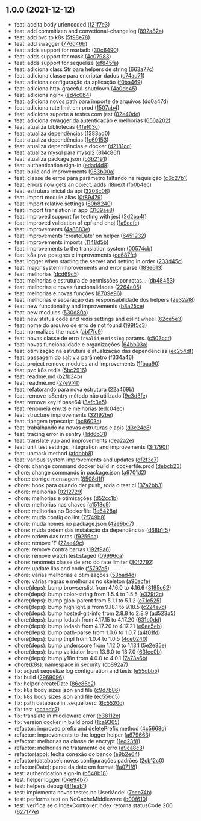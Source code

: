 ## 1.0.0 (2021-12-12)

* feat: aceita body urlencoded ([f21f7e3](https://github.com/vagnercardosoweb/vcwebnetworks-nodets/commit/f21f7e3))
* feat: add commitizen and convetional-changelog ([892a82a](https://github.com/vagnercardosoweb/vcwebnetworks-nodets/commit/892a82a))
* feat: add pvc to k8s ([5f98e78](https://github.com/vagnercardosoweb/vcwebnetworks-nodets/commit/5f98e78))
* feat: add swagger ([776d46b](https://github.com/vagnercardosoweb/vcwebnetworks-nodets/commit/776d46b))
* feat: adds support for mariadb ([30c6490](https://github.com/vagnercardosoweb/vcwebnetworks-nodets/commit/30c6490))
* feat: adds support for mask ([4c07983](https://github.com/vagnercardosoweb/vcwebnetworks-nodets/commit/4c07983))
* feat: adds support for sequelize ([ef845fa](https://github.com/vagnercardosoweb/vcwebnetworks-nodets/commit/ef845fa))
* feat: adiciona class Str para helpers de string ([663a77c](https://github.com/vagnercardosoweb/vcwebnetworks-nodets/commit/663a77c))
* feat: adiciona classe para encriptar dados ([c74ad71](https://github.com/vagnercardosoweb/vcwebnetworks-nodets/commit/c74ad71))
* feat: adiciona configuração da aplicação ([f0ba469](https://github.com/vagnercardosoweb/vcwebnetworks-nodets/commit/f0ba469))
* feat: adiciona http-graceful-shutdown ([4a0dc45](https://github.com/vagnercardosoweb/vcwebnetworks-nodets/commit/4a0dc45))
* feat: adiciona nginx ([ed4c0b4](https://github.com/vagnercardosoweb/vcwebnetworks-nodets/commit/ed4c0b4))
* feat: adiciona novos path para importe de arquivos ([dd0a47d](https://github.com/vagnercardosoweb/vcwebnetworks-nodets/commit/dd0a47d))
* feat: adiciona rate limit em prod ([1507ab4](https://github.com/vagnercardosoweb/vcwebnetworks-nodets/commit/1507ab4))
* feat: adiciona suporte a testes com jest ([02e40de](https://github.com/vagnercardosoweb/vcwebnetworks-nodets/commit/02e40de))
* feat: adiciona swagger da autenticação e melhorias ([656a202](https://github.com/vagnercardosoweb/vcwebnetworks-nodets/commit/656a202))
* feat: atualiza bibliotecas ([4fef03c](https://github.com/vagnercardosoweb/vcwebnetworks-nodets/commit/4fef03c))
* feat: atualiza dependências ([1383ad0](https://github.com/vagnercardosoweb/vcwebnetworks-nodets/commit/1383ad0))
* feat: atualiza dependências ([1c69153](https://github.com/vagnercardosoweb/vcwebnetworks-nodets/commit/1c69153))
* feat: atualiza dependências e docker ([d2181cd](https://github.com/vagnercardosoweb/vcwebnetworks-nodets/commit/d2181cd))
* feat: atualiza mysql para mysql2 ([814c86f](https://github.com/vagnercardosoweb/vcwebnetworks-nodets/commit/814c86f))
* feat: atualiza package.json ([b3b2191](https://github.com/vagnercardosoweb/vcwebnetworks-nodets/commit/b3b2191))
* feat: authentication sign-in ([edad4d8](https://github.com/vagnercardosoweb/vcwebnetworks-nodets/commit/edad4d8))
* feat: build and improvements ([983b00a](https://github.com/vagnercardosoweb/vcwebnetworks-nodets/commit/983b00a))
* feat: classe de erros para parâmetro faltando na requisição ([c6c27b1](https://github.com/vagnercardosoweb/vcwebnetworks-nodets/commit/c6c27b1))
* feat: errors now gets an object, adds i18next ([fb0b4ec](https://github.com/vagnercardosoweb/vcwebnetworks-nodets/commit/fb0b4ec))
* feat: estrutura inicial da api ([3203c08](https://github.com/vagnercardosoweb/vcwebnetworks-nodets/commit/3203c08))
* feat: import module alias ([0f89479](https://github.com/vagnercardosoweb/vcwebnetworks-nodets/commit/0f89479))
* feat: import relative settings ([80b8240](https://github.com/vagnercardosoweb/vcwebnetworks-nodets/commit/80b8240))
* feat: import translation in app ([3109ae8](https://github.com/vagnercardosoweb/vcwebnetworks-nodets/commit/3109ae8))
* feat: improved support for testing with jest ([2d2ba4f](https://github.com/vagnercardosoweb/vcwebnetworks-nodets/commit/2d2ba4f))
* feat: improved validation of cpf and cnpj ([1a9ccfe](https://github.com/vagnercardosoweb/vcwebnetworks-nodets/commit/1a9ccfe))
* feat: improvements ([4a8883e](https://github.com/vagnercardosoweb/vcwebnetworks-nodets/commit/4a8883e))
* feat: improvements 'createDate' on helper ([6451232](https://github.com/vagnercardosoweb/vcwebnetworks-nodets/commit/6451232))
* feat: improvements imports ([1148d5b](https://github.com/vagnercardosoweb/vcwebnetworks-nodets/commit/1148d5b))
* feat: improvements to the translation system ([00574cb](https://github.com/vagnercardosoweb/vcwebnetworks-nodets/commit/00574cb))
* feat: k8s pvc postgres e improvements ([ce687fc](https://github.com/vagnercardosoweb/vcwebnetworks-nodets/commit/ce687fc))
* feat: logger when starting the server and setting in order ([233d45c](https://github.com/vagnercardosoweb/vcwebnetworks-nodets/commit/233d45c))
* feat: major system improvements and error parse ([183e613](https://github.com/vagnercardosoweb/vcwebnetworks-nodets/commit/183e613))
* feat: melhorias ([dcd69c5](https://github.com/vagnercardosoweb/vcwebnetworks-nodets/commit/dcd69c5))
* feat: melhorias e estrutura de permissões por rotas... ([db48453](https://github.com/vagnercardosoweb/vcwebnetworks-nodets/commit/db48453))
* feat: melhorias e novas funcionalidades ([2264e05](https://github.com/vagnercardosoweb/vcwebnetworks-nodets/commit/2264e05))
* feat: melhorias e novas funções ([8709e96](https://github.com/vagnercardosoweb/vcwebnetworks-nodets/commit/8709e96))
* feat: melhorias e separação das responsabilidade dos helpers ([2e32a18](https://github.com/vagnercardosoweb/vcwebnetworks-nodets/commit/2e32a18))
* feat: new functionality and improvements ([b8a25ce](https://github.com/vagnercardosoweb/vcwebnetworks-nodets/commit/b8a25ce))
* feat: new modules ([530d80a](https://github.com/vagnercardosoweb/vcwebnetworks-nodets/commit/530d80a))
* feat: new status code and redis settings and eslint wheel ([62ce5e3](https://github.com/vagnercardosoweb/vcwebnetworks-nodets/commit/62ce5e3))
* feat: nome do arquivo de erro de not found ([199f5c3](https://github.com/vagnercardosoweb/vcwebnetworks-nodets/commit/199f5c3))
* feat: normalizes the mask ([abf7fc9](https://github.com/vagnercardosoweb/vcwebnetworks-nodets/commit/abf7fc9))
* feat: novas classe de erro `invalid` e `missing` params. ([c503ccf](https://github.com/vagnercardosoweb/vcwebnetworks-nodets/commit/c503ccf))
* feat: novas funcionalidade e organizações ([64bb03a](https://github.com/vagnercardosoweb/vcwebnetworks-nodets/commit/64bb03a))
* feat: otimização na estrutura e atualização das dependências ([ec254df](https://github.com/vagnercardosoweb/vcwebnetworks-nodets/commit/ec254df))
* feat: passagem do salt via parâmetro ([f334a46](https://github.com/vagnercardosoweb/vcwebnetworks-nodets/commit/f334a46))
* feat: project remove modules and improvements ([1fbaa90](https://github.com/vagnercardosoweb/vcwebnetworks-nodets/commit/1fbaa90))
* feat: pvc k8s redis ([5bc2916](https://github.com/vagnercardosoweb/vcwebnetworks-nodets/commit/5bc2916))
* feat: readme.md ([b2fb34b](https://github.com/vagnercardosoweb/vcwebnetworks-nodets/commit/b2fb34b))
* feat: readme.md ([27e9f4f](https://github.com/vagnercardosoweb/vcwebnetworks-nodets/commit/27e9f4f))
* feat: refatorando para nova estrutura ([22a469b](https://github.com/vagnercardosoweb/vcwebnetworks-nodets/commit/22a469b))
* feat: remove isSentry método não utilizado ([9c3d3fe](https://github.com/vagnercardosoweb/vcwebnetworks-nodets/commit/9c3d3fe))
* feat: remove key if base64 ([3afc3e5](https://github.com/vagnercardosoweb/vcwebnetworks-nodets/commit/3afc3e5))
* feat: renomeia env.ts e melhorias ([edc04ec](https://github.com/vagnercardosoweb/vcwebnetworks-nodets/commit/edc04ec))
* feat: structure improvements ([32192be](https://github.com/vagnercardosoweb/vcwebnetworks-nodets/commit/32192be))
* feat: tipagem typescript ([bc8603a](https://github.com/vagnercardosoweb/vcwebnetworks-nodets/commit/bc8603a))
* feat: trabalhando na novas estruturas e apis ([d3c24e8](https://github.com/vagnercardosoweb/vcwebnetworks-nodets/commit/d3c24e8))
* feat: tracing error in sentry ([1dd6b31](https://github.com/vagnercardosoweb/vcwebnetworks-nodets/commit/1dd6b31))
* feat: translate yup and improvements ([dea2a2e](https://github.com/vagnercardosoweb/vcwebnetworks-nodets/commit/dea2a2e))
* feat: unit test settings, integration and improvements ([3f1790f](https://github.com/vagnercardosoweb/vcwebnetworks-nodets/commit/3f1790f))
* feat: unmask method ([afdbbb8](https://github.com/vagnercardosoweb/vcwebnetworks-nodets/commit/afdbbb8))
* feat: various system improvements and updates ([df2f3c7](https://github.com/vagnercardosoweb/vcwebnetworks-nodets/commit/df2f3c7))
* chore: change command docker build in dockerfile.prod ([debcb23](https://github.com/vagnercardosoweb/vcwebnetworks-nodets/commit/debcb23))
* chore: change commands in package.json ([a9701d2](https://github.com/vagnercardosoweb/vcwebnetworks-nodets/commit/a9701d2))
* chore: corrige mensagem ([8508d1f](https://github.com/vagnercardosoweb/vcwebnetworks-nodets/commit/8508d1f))
* chore: hook para quando der push, roda o test:ci ([37a2bb3](https://github.com/vagnercardosoweb/vcwebnetworks-nodets/commit/37a2bb3))
* chore: melhorias ([0212729](https://github.com/vagnercardosoweb/vcwebnetworks-nodets/commit/0212729))
* chore: melhorias e otimizações ([d52cc1b](https://github.com/vagnercardosoweb/vcwebnetworks-nodets/commit/d52cc1b))
* chore: melhorias nas chaves ([a1513c9](https://github.com/vagnercardosoweb/vcwebnetworks-nodets/commit/a1513c9))
* chore: melhorias no Dockerfile ([1e6428a](https://github.com/vagnercardosoweb/vcwebnetworks-nodets/commit/1e6428a))
* chore: muda config do lint ([7f749b8](https://github.com/vagnercardosoweb/vcwebnetworks-nodets/commit/7f749b8))
* chore: muda nomes no package.json ([42e9bc7](https://github.com/vagnercardosoweb/vcwebnetworks-nodets/commit/42e9bc7))
* chore: muda ordem das instalação da dependências ([d68b1f5](https://github.com/vagnercardosoweb/vcwebnetworks-nodets/commit/d68b1f5))
* chore: ordem das rotas ([f9256ca](https://github.com/vagnercardosoweb/vcwebnetworks-nodets/commit/f9256ca))
* chore: remove '!' ([22ae49c](https://github.com/vagnercardosoweb/vcwebnetworks-nodets/commit/22ae49c))
* chore: remove contra barras ([192f9a6](https://github.com/vagnercardosoweb/vcwebnetworks-nodets/commit/192f9a6))
* chore: remove watch test:staged ([09996ca](https://github.com/vagnercardosoweb/vcwebnetworks-nodets/commit/09996ca))
* chore: renomeia classe de erro do rate limiter ([30f2792](https://github.com/vagnercardosoweb/vcwebnetworks-nodets/commit/30f2792))
* chore: update libs and code ([f5797c5](https://github.com/vagnercardosoweb/vcwebnetworks-nodets/commit/f5797c5))
* chore: várias melhorias e otimizações ([53bad4d](https://github.com/vagnercardosoweb/vcwebnetworks-nodets/commit/53bad4d))
* chore: várias regras e  melhorias no skeleton ([a96acfe](https://github.com/vagnercardosoweb/vcwebnetworks-nodets/commit/a96acfe))
* chore(deps): bump browserslist from 4.16.0 to 4.16.6 ([3195c62](https://github.com/vagnercardosoweb/vcwebnetworks-nodets/commit/3195c62))
* chore(deps): bump color-string from 1.5.4 to 1.5.5 ([e329f2c](https://github.com/vagnercardosoweb/vcwebnetworks-nodets/commit/e329f2c))
* chore(deps): bump glob-parent from 5.1.1 to 5.1.2 ([c71c525](https://github.com/vagnercardosoweb/vcwebnetworks-nodets/commit/c71c525))
* chore(deps): bump highlight.js from 9.18.1 to 9.18.5 ([c224e7d](https://github.com/vagnercardosoweb/vcwebnetworks-nodets/commit/c224e7d))
* chore(deps): bump hosted-git-info from 2.8.8 to 2.8.9 ([ad523a5](https://github.com/vagnercardosoweb/vcwebnetworks-nodets/commit/ad523a5))
* chore(deps): bump lodash from 4.17.15 to 4.17.20 ([631b0dd](https://github.com/vagnercardosoweb/vcwebnetworks-nodets/commit/631b0dd))
* chore(deps): bump lodash from 4.17.20 to 4.17.21 ([e6ee5eb](https://github.com/vagnercardosoweb/vcwebnetworks-nodets/commit/e6ee5eb))
* chore(deps): bump path-parse from 1.0.6 to 1.0.7 ([a4f01fd](https://github.com/vagnercardosoweb/vcwebnetworks-nodets/commit/a4f01fd))
* chore(deps): bump tmpl from 1.0.4 to 1.0.5 ([4ce0240](https://github.com/vagnercardosoweb/vcwebnetworks-nodets/commit/4ce0240))
* chore(deps): bump underscore from 1.12.0 to 1.13.1 ([5e2e35e](https://github.com/vagnercardosoweb/vcwebnetworks-nodets/commit/5e2e35e))
* chore(deps): bump validator from 13.6.0 to 13.7.0 ([63fee0b](https://github.com/vagnercardosoweb/vcwebnetworks-nodets/commit/63fee0b))
* chore(deps): bump y18n from 4.0.0 to 4.0.1 ([7a73a6b](https://github.com/vagnercardosoweb/vcwebnetworks-nodets/commit/7a73a6b))
* chore(k8s): namespace in security ([cb892a7](https://github.com/vagnercardosoweb/vcwebnetworks-nodets/commit/cb892a7))
* fix: adjust sequelize log configuration and tests ([e55dbb5](https://github.com/vagnercardosoweb/vcwebnetworks-nodets/commit/e55dbb5))
* fix: build ([2969096](https://github.com/vagnercardosoweb/vcwebnetworks-nodets/commit/2969096))
* fix: helper createDate ([86c85e2](https://github.com/vagnercardosoweb/vcwebnetworks-nodets/commit/86c85e2))
* fix: k8s body sizes json and file ([c9d7b86](https://github.com/vagnercardosoweb/vcwebnetworks-nodets/commit/c9d7b86))
* fix: k8s body sizes json and file ([ec556d5](https://github.com/vagnercardosoweb/vcwebnetworks-nodets/commit/ec556d5))
* fix: path database in .sequelizerc ([6c5520d](https://github.com/vagnercardosoweb/vcwebnetworks-nodets/commit/6c5520d))
* fix: test ([ccaedc7](https://github.com/vagnercardosoweb/vcwebnetworks-nodets/commit/ccaedc7))
* fix: translate in middleware error ([e38112e](https://github.com/vagnercardosoweb/vcwebnetworks-nodets/commit/e38112e))
* fix: version docker in build prod ([1ca9365](https://github.com/vagnercardosoweb/vcwebnetworks-nodets/commit/1ca9365))
* refactor: improved prefix and deletePrefix method ([4c5668d](https://github.com/vagnercardosoweb/vcwebnetworks-nodets/commit/4c5668d))
* refactor: improvements to the logger helper ([a679663](https://github.com/vagnercardosoweb/vcwebnetworks-nodets/commit/a679663))
* refactor: melhorias na classe de encrypt ([1ed23f8](https://github.com/vagnercardosoweb/vcwebnetworks-nodets/commit/1ed23f8))
* refactor: melhorias no tratamento de erro ([a9ca8c3](https://github.com/vagnercardosoweb/vcwebnetworks-nodets/commit/a9ca8c3))
* refactor(app): fecha conexão do banco ([e9b2e64](https://github.com/vagnercardosoweb/vcwebnetworks-nodets/commit/e9b2e64))
* refactor(database): novas configurações padrões ([2cb12c0](https://github.com/vagnercardosoweb/vcwebnetworks-nodets/commit/2cb12c0))
* refactor(Date): parse da date em format ([fa071f8](https://github.com/vagnercardosoweb/vcwebnetworks-nodets/commit/fa071f8))
* test: authentication sign-in ([b548b18](https://github.com/vagnercardosoweb/vcwebnetworks-nodets/commit/b548b18))
* test: helper logger ([04e94b7](https://github.com/vagnercardosoweb/vcwebnetworks-nodets/commit/04e94b7))
* test: helpers debug ([8f1eab1](https://github.com/vagnercardosoweb/vcwebnetworks-nodets/commit/8f1eab1))
* test: implementa novos testes no UserModel ([7eee74b](https://github.com/vagnercardosoweb/vcwebnetworks-nodets/commit/7eee74b))
* test: performs test on  NoCacheMiddleware ([b00f610](https://github.com/vagnercardosoweb/vcwebnetworks-nodets/commit/b00f610))
* test: verifica se o IndexController:index retorna statusCode 200 ([627177e](https://github.com/vagnercardosoweb/vcwebnetworks-nodets/commit/627177e))



